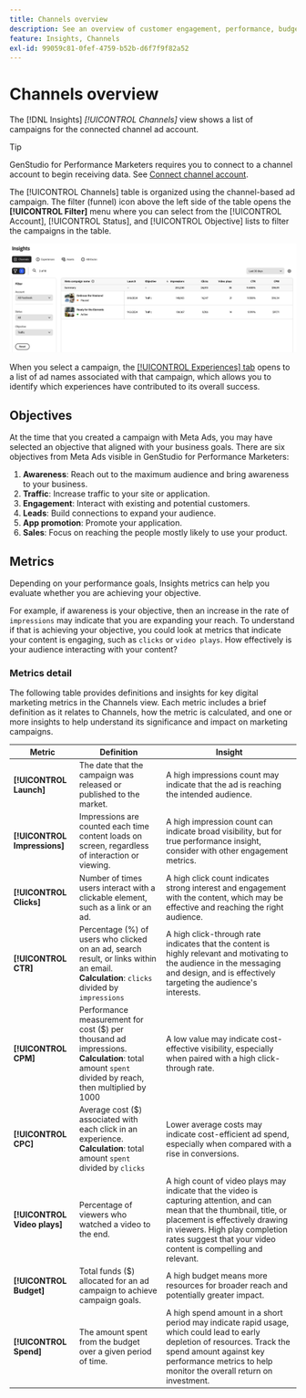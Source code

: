```yaml
---
title: Channels overview
description: See an overview of customer engagement, performance, budget, and expenditures for marketing campaigns in Adobe GenStudio for Performance Marketers.
feature: Insights, Channels
exl-id: 99059c81-0fef-4759-b52b-d6f7f9f82a52
---
```

# Channels overview

The [!DNL Insights] _[!UICONTROL Channels]_ view shows a list of campaigns for the connected channel ad account.

>[!TIP]
>
>GenStudio for Performance Marketers requires you to connect to a channel account to begin receiving data. See [Connect channel account](connect-channel.md).

The [!UICONTROL Channels] table is organized using the channel-based ad campaign. The filter (funnel) icon above the left side of the table opens the **[!UICONTROL Filter]** menu where you can select from the [!UICONTROL Account], [!UICONTROL Status], and [!UICONTROL Objective] lists to filter the campaigns in the table.

![Channels filter and table](../../assets/insights-channels-filter.png)

When you select a campaign, the [[!UICONTROL Experiences] tab](experiences.md) opens to a list of ad names associated with that campaign, which allows you to identify which experiences have contributed to its overall success.

## Objectives

At the time that you created a campaign with Meta Ads, you may have selected an objective that aligned with your business goals. There are six objectives from Meta Ads visible in GenStudio for Performance Marketers:

1. **Awareness**: Reach out to the maximum audience and bring awareness to your business.
1. **Traffic**: Increase traffic to your site or application.
1. **Engagement**: Interact with existing and potential customers.
1. **Leads**: Build connections to expand your audience.
1. **App promotion**: Promote your application.
1. **Sales**: Focus on reaching the people mostly likely to use your product.

## Metrics

Depending on your performance goals, Insights metrics can help you evaluate whether you are achieving your objective.

For example, if awareness is your objective, then an increase in the rate of `impressions` may indicate that you are expanding your reach. To understand if that is achieving your objective, you could look at metrics that indicate your content is engaging, such as `clicks` or `video plays`. How effectively is your audience interacting with your content? 

### Metrics detail

The following table provides definitions and insights for key digital marketing metrics in the Channels view. Each metric includes a brief definition as it relates to Channels, how the metric is calculated, and one or more insights to help understand its significance and impact on marketing campaigns.

| Metric      | Definition                    | Insight                          |
| ----------- | ----------------------------- | -------------------------------- |
| **[!UICONTROL Launch]**      | The date that the campaign was released or published to the market. | A high impressions count may indicate that the ad is reaching the intended audience. |
| **[!UICONTROL Impressions]** | Impressions are counted each time content loads on screen, regardless of interaction or viewing. | A high impression count can indicate broad visibility, but for true performance insight, consider with other engagement metrics. |
| **[!UICONTROL Clicks]**      | Number of times users interact with a clickable element, such as a link or an ad. | A high click count indicates strong interest and engagement with the content, which may be effective and reaching the right audience. |
| **[!UICONTROL CTR]**         | Percentage (%) of users who clicked on an ad, search result, or links within an email.<br>**Calculation**: `clicks` divided by `impressions` | A high click-through rate indicates that the content is highly relevant and motivating to the audience in the messaging and design, and is effectively targeting the audience's interests. |
| **[!UICONTROL CPM]**         | Performance measurement for cost ($) per thousand ad impressions.<br>**Calculation**: total amount `spent` divided by reach, then multiplied by 1000  | A low value may indicate cost-effective visibility, especially when paired with a high click-through rate. |
| **[!UICONTROL CPC]**         | Average cost ($) associated with each click in an experience.<br>**Calculation**: total amount `spent` divided by `clicks` | Lower average costs may indicate cost-efficient ad spend, especially when compared with a rise in conversions. |
| **[!UICONTROL Video plays]** | Percentage of viewers who watched a video to the end. | A high count of video plays may indicate that the video is capturing attention, and can mean that the thumbnail, title, or placement is effectively drawing in viewers. High play completion rates suggest that your video content is compelling and relevant. |
| **[!UICONTROL Budget]**      | Total funds ($) allocated for an ad campaign to achieve campaign goals. | A high budget means more resources for broader reach and potentially greater impact. |
| **[!UICONTROL Spend]**       | The amount spent from the budget over a given period of time. | A high spend amount in a short period may indicate rapid usage, which could lead to early depletion of resources. Track the spend amount against key performance metrics to help monitor the overall return on investment. |
